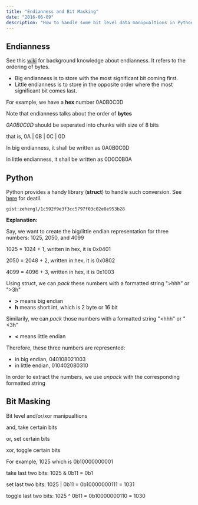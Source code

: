 ```yaml
---
title: "Endianness and Bit Masking"
date: "2016-06-09"
description: "How to handle some bit level data manipualtions in Python."
---
```


## Endianness

See this [wiki](https://en.wikipedia.org/wiki/Endianness) for background knowledge about endianness. It refers to the ordering of bytes.

- Big endianness is to store with the most significant bit coming first.
- Little endianness is to store in the opposite order where the most significant bit comes last.

For example, we have a **hex** number 0A0B0C0D

Note that endianness talks about the order of **bytes**

_0A0B0C0D_ should be seperated into chunks with size of 8 bits

that is, 0A \| 0B \| 0C \| 0D

In big endianness, it shall be written as 0A0B0C0D

In little endianness, it shall be written as 0D0C0B0A

## Python

Python provides a handy library (**struct**) to handle such conversion. See [here](https://docs.python.org/2/library/struct.html) for deatil.

`gist:zehengl/1c592f9e3f3cc5797f03c02e8e953b28`

**Explanation:**

Say, we want to create the big/little endian representation for three numbers: 1025, 2050, and 4099

1025 = 1024 + 1, written in hex, it is 0x0401

2050 = 2048 + 2, written in hex, it is 0x0802

4099 = 4096 + 3, written in hex, it is 0x1003

Using struct, we can _pack_ these numbers with a formatted string ">hhh" or ">3h"

- **>** means big endian
- **h** means short int, which is 2 byte or 16 bit

Similarily, we can _pack_ those numbers with a formatted string "<hhh" or "<3h"

- **<** means little endian

Therefore, these three numbers are represented:

- in big endian, 040108021003
- in little endian, 010402080310

In order to extract the numbers, we use _unpack_ with the corresponding formatted string

## Bit Masking

Bit level and/or/xor manipualtions

and, take certain bits

or, set certain bits

xor, toggle certain bits

For example, 1025 which is 0b10000000001

take last two bits: 1025 & 0b11 = 0b1

set last two bits: 1025 \| 0b11 = 0b10000000111 = 1031

toggle last two bits: 1025 ^ 0b11 = 0b10000000110 = 1030
